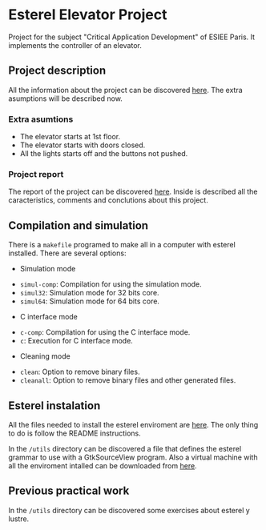 # Esterel Elevator Project
Project for the subject "Critical Application Development" of ESIEE Paris. It implements the controller of an elevator.

## Project description
All the information about the project can be discovered [here](https://github.com/iaguas/esterel-elevator/blob/master/doc/Project.pdf). The extra asumptions will be described now.

### Extra asumtions
* The elevator starts at 1st floor.
* The elevator starts with doors closed.
* All the lights starts off and the buttons not pushed.

### Project report
The report of the project can be discovered [here](https://github.com/iaguas/esterel-elevator/blob/master/doc/report.pdf). Inside is described all the caracteristics, comments and conclutions about this project.

## Compilation and simulation
There is a `makefile` programed to make all in a computer with esterel installed. There are several options:

* Simulation mode
 + `simul-comp`: Compilation for using the simulation mode.
 + `simul32`: Simulation mode for 32 bits core.
 + `simul64`: Simulation mode for 64 bits core.
* C interface mode
 + `c-comp`: Compilation for using the C interface mode.
 + `c`: Execution for C interface mode.
* Cleaning mode
 + `clean`: Option to remove binary files.
 + `cleanall`: Option to remove binary files and other generated files.

## Esterel instalation
All the files needed to install the esterel enviroment are [here](http://www.di.ens.fr/~pouzet/cours/mpri/esterelv5_92.linux.tar). The only thing to do is follow the README instructions.

In the `/utils` directory can be discovered a file that defines the esterel grammar to use with a GtkSourceView program. Also a virtual machine with all the enviroment intalled can be downloaded from [here](https://drive.google.com/open?id=0BzMEc-aXNUQed0MwU240WVd2TDQ).

## Previous practical work
In the `/utils` directory can be discovered some exercises about esterel y lustre. 

